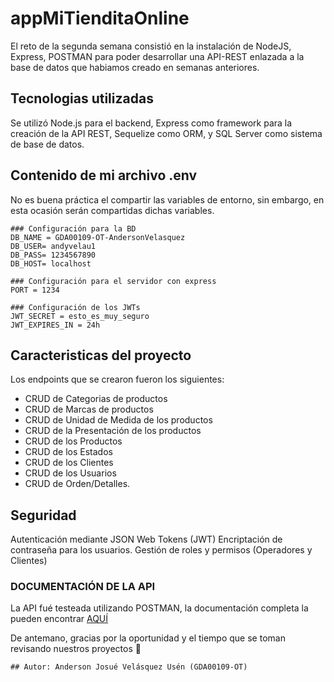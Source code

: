 # appMiTienditaOnline
El reto de la segunda semana consistió en la instalación de NodeJS, Express, POSTMAN para poder desarrollar una API-REST enlazada a la base de datos que habiamos creado en semanas anteriores.

## Tecnologias utilizadas
Se utilizó Node.js para el backend, Express como framework para la creación de la API REST, Sequelize como ORM, y SQL Server como sistema de base de datos.

## Contenido de mi archivo .env
No es buena práctica el compartir las variables de entorno, sin embargo, en esta ocasión serán compartidas dichas variables.
```
### Configuración para la BD
DB_NAME = GDA00109-OT-AndersonVelasquez
DB_USER= andyvelau1
DB_PASS= 1234567890
DB_HOST= localhost

### Configuración para el servidor con express
PORT = 1234

### Configuración de los JWTs
JWT_SECRET = esto_es_muy_seguro
JWT_EXPIRES_IN = 24h

```

## Caracteristicas del proyecto
Los endpoints que se crearon fueron los siguientes:
- CRUD de Categorias de productos
- CRUD de Marcas de productos
- CRUD de Unidad de Medida de los productos
- CRUD de la Presentación de los productos
- CRUD de los Productos
- CRUD de los Estados
- CRUD de los Clientes
- CRUD de los Usuarios
- CRUD de Orden/Detalles.

## Seguridad
Autenticación mediante JSON Web Tokens (JWT)
Encriptación de contraseña para los usuarios.
Gestión de roles y permisos (Operadores y Clientes)

### DOCUMENTACIÓN DE LA API
La API fué testeada utilizando POSTMAN, la documentación completa la pueden encontrar [AQUÍ](https://documenter.getpostman.com/view/35529959/2sAYJ3FMhh)

De antemano, gracias por la oportunidad y el tiempo que se toman revisando nuestros proyectos 🙏

`## Autor: Anderson Josué Velásquez Usén (GDA00109-OT)`
